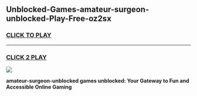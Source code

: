 
## Unblocked-Games-amateur-surgeon-unblocked-Play-Free-oz2sx
<h3>
<a href="https://premium76.site?title=amateur-surgeon-unblocked&ref=18A1">CLICK TO PLAY</a></h3>
<hr>

<h3>
<a href="https://premium76.site?title=amateur-surgeon-unblocked&ref=18A1">CLICK 2 PLAY</a>
  
</h3>

<a href="https://premium76.site?title=amateur-surgeon-unblocked&ref=18A1"><img src="https://clearcache.store/games.png"></a>


**amateur-surgeon-unblocked games unblocked: Your Gateway to Fun and Accessible Online Gaming**
